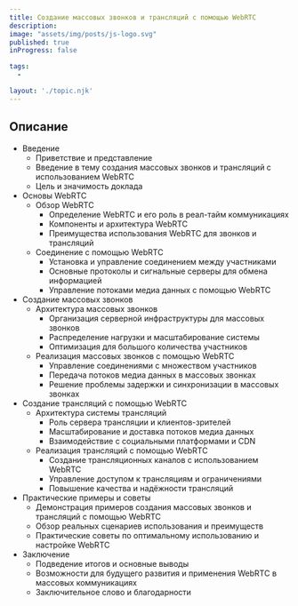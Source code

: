 ```yaml
---
title: Создание массовых звонков и трансляций с помощью WebRTC
description:
image: "assets/img/posts/js-logo.svg"
published: true
inProgress: false

tags:
  -

layout: './topic.njk'
---
```


## Описание

* Введение
  * Приветствие и представление
  * Введение в тему создания массовых звонков и трансляций с использованием WebRTC
  * Цель и значимость доклада
* Основы WebRTC
  * Обзор WebRTC
    * Определение WebRTC и его роль в реал-тайм коммуникациях
    * Компоненты и архитектура WebRTC
    * Преимущества использования WebRTC для звонков и трансляций
  * Соединение с помощью WebRTC
    * Установка и управление соединением между участниками
    * Основные протоколы и сигнальные серверы для обмена информацией
    * Управление потоками медиа данных с помощью WebRTC
* Создание массовых звонков
  * Архитектура массовых звонков
    * Организация серверной инфраструктуры для массовых звонков
    * Распределение нагрузки и масштабирование системы
    * Оптимизация для большого количества участников
  * Реализация массовых звонков с помощью WebRTC
    * Управление соединениями с множеством участников
    * Передача потоков медиа данных в массовых звонках
    * Решение проблемы задержки и синхронизации в массовых звонках
* Создание трансляций с помощью WebRTC
  * Архитектура системы трансляций
    * Роль сервера трансляции и клиентов-зрителей
    * Масштабирование и доставка потоков медиа данных
    * Взаимодействие с социальными платформами и CDN
  * Реализация трансляций с помощью WebRTC
    * Создание трансляционных каналов с использованием WebRTC
    * Управление доступом к трансляциям и ограничениями
    * Повышение качества и надёжности трансляций
* Практические примеры и советы
  * Демонстрация примеров создания массовых звонков и трансляций с помощью WebRTC
  * Обзор реальных сценариев использования и преимуществ
  * Практические советы по оптимальному использованию и настройке WebRTC
* Заключение
  * Подведение итогов и основные выводы
  * Возможности для будущего развития и применения WebRTC в массовых коммуникациях
  * Заключительное слово и благодарности
